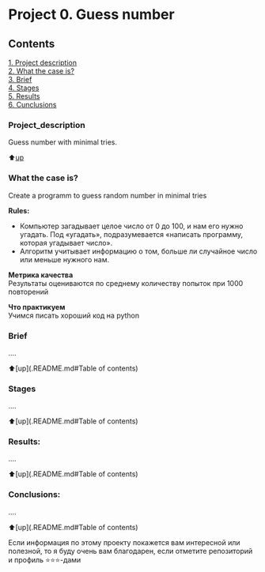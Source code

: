 # Project 0. Guess number

## Contents  
[1. Project description](README.md#Project_description)  
[2. What the case is?](.README.md#Какой-кейс-решаем)  
[3. Brief](.README.md#Краткая-информация-о-данных)  
[4. Stages](.README.md#Этапы-работы-над-проектом)  
[5. Results](.README.md#Результат)    
[6. Cunclusions](.README.md#Выводы) 

### Project_description    
Guess number with minimal tries.

:arrow_up:[up](.README.md#Contents) 


### What the case is?    
Create a programm to guess random number in minimal tries

**Rules:**  
- Компьютер загадывает целое число от 0 до 100, и нам его нужно угадать. Под «угадать», подразумевается «написать программу, которая угадывает число».
- Алгоритм учитывает информацию о том, больше ли случайное число или меньше нужного нам.

**Метрика качества**     
Результаты оцениваются по среднему количеству попыток при 1000 повторений

**Что практикуем**     
Учимся писать хороший код на python


### Brief
....
  
:arrow_up:[up](.README.md#Table of contents)


### Stages  
....

:arrow_up:[up](.README.md#Table of contents)


### Results:  
....

:arrow_up:[up](.README.md#Table of contents)


### Conclusions:  
....

:arrow_up:[up](.README.md#Table of contents)


Если информация по этому проекту покажется вам интересной или полезной, то я буду очень вам благодарен, если отметите репозиторий и профиль ⭐️⭐️⭐️-дами